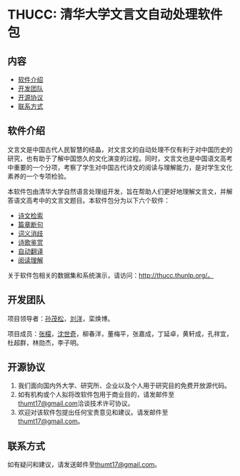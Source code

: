 THUCC: 清华大学文言文自动处理软件包
============================

内容
----

-   [软件介绍](#软件介绍)
-   [开发团队](#开发团队)
-   [开源协议](#开源协议)
-   [联系方式](#联系方式)

## 软件介绍


文言文是中国古代人民智慧的结晶，对文言文的自动处理不仅有利于对中国历史的研究，也有助于了解中国悠久的文化演变的过程。同时，文言文也是中国语文高考中重要的一个分项，考察了学生对中国古代诗文的阅读与理解能力，是对学生文化素养的一个专项检验。

本软件包由清华大学自然语言处理组开发，旨在帮助人们更好地理解文言文，并解答语文高考中的文言文题目。本软件包分为以下六个软件：

-   [诗文检索](https://github.com/thumt/THUCC/tree/master/PoemRetrieval)
-   [篇章断句](https://github.com/thumt/THUCC/tree/master/SentenceSegmentation)
-   [词义消歧](https://github.com/thumt/THUCC/tree/master/WordSenseDisambiguation)
-   [诗歌鉴赏](https://github.com/thumt/THUCC/tree/master/PoemAppreciation)
-   [自动翻译](https://github.com/thumt/THUCC/tree/master/MachineTranslation)
-   [阅读理解](https://github.com/thumt/THUCC/tree/master/MachineComprehension)

关于软件包相关的数据集和系统演示，请访问：http://thucc.thunlp.org/。

## 开发团队


项目领导者：[孙茂松](http://www.thunlp.org/site2/index.php/zh/people?id=16)，[刘洋](http://nlp.csai.tsinghua.edu.cn/~ly/)，栾焕博。

项目成员：[张檬](http://nlp.csai.tsinghua.edu.cn/~zm/)，[沈世奇](http://nlp.csai.tsinghua.edu.cn/~ssq/)，柳春洋，董梅平，张嘉成，丁延卓，黄轩成，孔祥宜，杜超群，林勋杰，李子明。

## 开源协议

1. 我们面向国内外大学、研究所、企业以及个人用于研究目的免费开放源代码。
2. 如有机构或个人拟将改软件包用于商业目的，请发邮件至[thumt17@gmail.com](mailto:thumt17@gmail.com)洽谈技术许可协议。
3. 欢迎对该软件包提出任何宝贵意见和建议。请发邮件至[thumt17@gmail.com](mailto:thumt17@gmail.com)。

## 联系方式

如有疑问和建议，请发送邮件至[thumt17@gmail.com](mailto:thumt17@gmail.com)。
